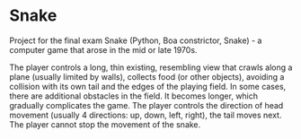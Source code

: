 # Snake
Project for the final exam
Snake (Python, Boa constrictor, Snake) - a computer game that arose in the mid or late 1970s.

The player controls a long, thin existing, resembling view that crawls along a plane (usually limited by walls), collects food (or other objects), avoiding a collision with its own tail and the edges of the playing field. In some cases, there are additional obstacles in the field. It becomes longer, which gradually complicates the game. The player controls the direction of head movement (usually 4 directions: up, down, left, right), the tail moves next. The player cannot stop the movement of the snake.
